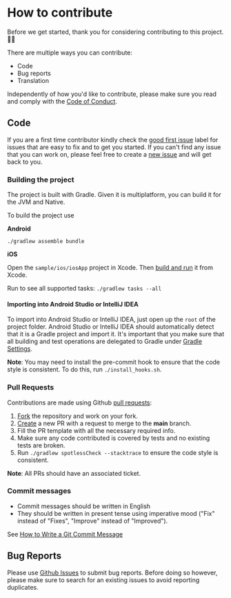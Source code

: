 # How to contribute

Before we get started, thank you for considering contributing to this project. 🙇🏿

There are multiple ways you can contribute:

* Code
* Bug reports
* Translation

Independently of how you'd like to contribute, please make sure you read and comply with the [Code of Conduct](CODE_OF_CONDUCT.md).

## Code

If you are a first time contributor kindly check the [good first issue](https://github.com/addhen/klocation/issues?q=is%3Aissue+is%3Aopen+label%3A%22good+first+issue%22) label for issues that are easy to fix and to get you started.
If you can't find any issue that you can work on, please feel free to create a [new issue](https://github.com/addhen/klocation/issues/new) and will get back to you.


### Building the project

The project is built with Gradle. Given it is multiplatform, you can build it for the JVM and Native.

To build the project use

**Android**

`./gradlew assemble bundle`

**iOS**

Open the `sample/ios/iosApp` project in Xcode. Then [build and run](https://developer.apple.com/documentation/xcode/building-and-running-an-app) it from Xcode.

Run to see all supported tasks:
`./gradlew tasks --all`


#### Importing into Android Studio or IntelliJ IDEA

To import into Android Studio or IntelliJ IDEA, just open up the `root` of the project folder. Android Studio or IntelliJ IDEA should automatically detect
that it is a Gradle project and import it. It's important that you make sure that all building and test operations
are delegated to Gradle under [Gradle Settings](https://www.jetbrains.com/help/idea/gradle-settings.html).

**Note**: You may need to install the pre-commit hook to ensure that the code style is consistent. To do this, run `./install_hooks.sh`.

### Pull Requests

Contributions are made using Github [pull requests](https://help.github.com/en/articles/about-pull-requests):

1. [Fork](https://github.com/addhen/klocation/fork) the repository and work on your fork.
2. [Create](https://github.com/addhen/klocation/compare) a new PR with a request to merge to the **main** branch.
3. Fill the PR template with all the necessary required info.
4. Make sure any code contributed is covered by tests and no existing tests are broken.
5. Run `./gradlew spotlessCheck --stacktrace` to ensure the code style is consistent.

**Note**: All PRs should have an associated ticket.


### Commit messages

* Commit messages should be written in English
* They should be written in present tense using imperative mood ("Fix" instead of "Fixes", "Improve" instead of "Improved").

See [How to Write a Git Commit Message](https://chris.beams.io/posts/git-commit/)

## Bug Reports

Please use [Github Issues](https://github.com/addhen/klocation/issues/new/choose) to submit bug reports.
Before doing so however, please make sure to search for an existing issues to avoid reporting duplicates.

